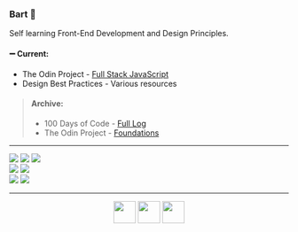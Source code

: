 ### **Bart** :wave:
Self learning Front-End Development and Design Principles.
<br>

#### :heavy_minus_sign: **Current:**
- The Odin Project - [Full Stack JavaScript](https://www.theodinproject.com/paths/full-stack-javascript?)
- Design Best Practices - Various resources

>#### **Archive:**
>- 100 Days of Code - [Full Log](https://github.com/bartbzd/100-days-of-code/blob/main/log.md)
>- The Odin Project - [Foundations](https://www.theodinproject.com/paths/foundations/courses/foundations)

---

<div align="left">
<!-- HTML -->
<img src="https://img.shields.io/badge/HTML-%2320232a.svg?style=for-the-badge&color=25242A&logo=html5&logoColor=E55D51">
<!-- CSS -->
<img src="https://img.shields.io/badge/CSS-%2320232a.svg?style=for-the-badge&color=25242A&logo=css3&logoColor=4F89F5">
<!-- JavaScript -->
<img src="https://img.shields.io/badge/-JS-%2320232a.svg?style=for-the-badge&color=25242A&logo=javascript&logoColor=ECCD71">
</div>

<div align="left">
<!-- Sass -->
<img src="https://img.shields.io/badge/sass-%2320232a.svg?style=for-the-badge&color=25242A&logo=sass&logoColor=F1A0CC">
<!-- Bootstrap -->
<img src="https://img.shields.io/badge/bootstrap-%2320232a.svg?style=for-the-badge&color=25242A&logo=bootstrap&logoColor=9C73EF">
</div>

<div align="left">
<!-- Canva -->
<img src="https://img.shields.io/badge/canva-%2320232a.svg?style=for-the-badge&color=25242A&logo=canva&logoColor=A9D6DC">
<!-- Squarespace -->
<img src="https://img.shields.io/badge/squarespace-%2320232a.svg?style=for-the-badge&color=25242A&logo=squarespace&logoColor=#8C939D">
</div>

---

<div align="center">
<!-- TWITTER -->
<a href="https://twitter.com/bartbzd">
<img src="https://logos-world.net/wp-content/uploads/2020/04/Twitter-Logo-700x394.png" width="40"></a>

<!-- DISCORD -->
<a href="https://discordapp.com/users/218802607043510282">
 <img src="https://logos-world.net/wp-content/uploads/2020/12/Discord-Logo-700x394.png" width="40"></a>
 <!-- EMAIL -->
<a href="mailto: bbart318@gmail.com"><img src="https://logos-world.net/wp-content/uploads/2020/11/Gmail-Logo-700x394.png" width="40"></a>
</div>
